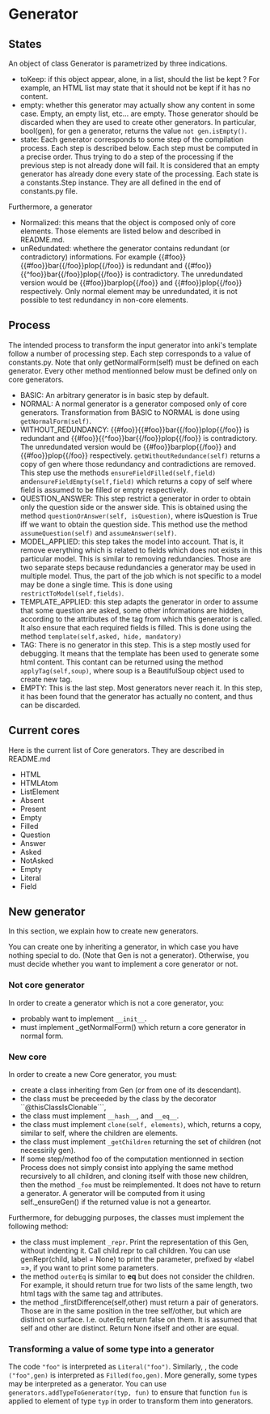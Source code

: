 # Generator 
## States
An object of class Generator is parametrized by three indications.
* toKeep: if this object appear, alone, in a list, should the list be
  kept ? For example, an HTML list may state that it should not be
  kept if it has no content.
* empty: whether this generator may actually show any content in some
  case. Empty, an empty list, etc... are empty. Those generator should
  be discarded when they are used to create other generators. In
  particular, bool(gen), for gen a generator, returns the value ```not
  gen.isEmpty()```.
* state: Each generator corresponds to some step of the compilation
  process. Each step is described below. Each step must be computed in
  a precise order. Thus trying to do a step of the processing if the
  previous step is not already done will fail. It is considered that
  an empty generator has already done every state of the
  processing. Each state is a constants.Step instance. They are all
  defined in the end of constants.py file.


Furthermore, a generator 

* Normalized: this means that the object is composed only of core
  elements. Those elements are listed below and described in README.md. 
* unRedundated: whethere the generator contains redundant (or
  contradictory) informations. For example
  {{#foo}}{{#foo}}bar{{/foo}}plop{{/foo}} is redundant and
  {{#foo}}{{^foo}}bar{{/foo}}plop{{/foo}} is contradictory. The
  unredundated version would be {{#foo}}barplop{{/foo}} and
  {{#foo}}plop{{/foo}} respectively. Only normal element may be
  unredundated, it is not possible to test redundancy in non-core elements.

## Process
The intended process to transform the input generator into anki's
template follow a number of processing step. Each step corresponds to
a value of constants.py. Note that only getNormalForm(self) must be
defined on each generator. Every other method mentionned below must be
defined only on core generators.

* BASIC: An arbitrary generator is in basic step by default.
* NORMAL: A normal generator is a generator composed only of core
  generators. Transformation from BASIC to NORMAL is done using ```getNormalForm(self)```.
* WITHOUT_REDUNDANCY: {{#foo}}{{#foo}}bar{{/foo}}plop{{/foo}} is redundant and
  {{#foo}}{{^foo}}bar{{/foo}}plop{{/foo}} is contradictory. The
  unredundated version would be {{#foo}}barplop{{/foo}} and
  {{#foo}}plop{{/foo}} respectively. ```getWithoutRedundance(self)```
  returns a copy of gen where those redundancy and contradictions are
  removed. This step use the methods ```ensureFieldFilled(self,field)``` and```ensureFieldEmpty(self,field)``` which returns a copy of self where
  field is assumed to be filled or empty respectively.
* QUESTION_ANSWER: This step restrict a generator in order to obtain
  only the question side or the answer side. This is obtained using
  the method ```questionOrAnswer(self, isQuestion)```, where isQuestion is
  True iff we want to obtain the question side. This method use the
  method ```assumeQuestion(self)``` and ```assumeAnswer(self)```.
* MODEL_APPLIED: this step takes the model into account. That is, it
  remove everything which is related to fields which does not exists
  in this particular model. This is similar to removing
  redundancies. Those are two separate steps because redundancies a
  generator may be used in multiple model. Thus, the part of the job
  which is not specific to a model may be done a single time. This is
  done using ```restrictToModel(self,fields)```.
* TEMPLATE_APPLIED: this step adapts the generator in order to assume
  that some question are asked, some other informations are hidden,
  according to the attributes of the tag from which this generator is
  called. It also ensure that each required fields is filled. This is
  done using the method ```template(self,asked, hide, mandatory)```
* TAG: There is no generator in this step. This is a step mostly used
  for debugging. It means that the template has been used to generate
  some html content. This contant can be returned using the method ```applyTag(self,soup)```, where soup is a BeautifulSoup object used to
  create new tag.
* EMPTY: This is the last step. Most generators never reach it. In
  this step, it has been found that the generator has actually no
  content, and thus can be discarded.

## Current cores
Here is the current list of Core generators. They are described in README.md
* HTML
* HTMLAtom
* ListElement
* Absent
* Present
* Empty
* Filled
* Question
* Answer
* Asked
* NotAsked
* Empty
* Literal
* Field
## New generator
In this section, we explain how to create new generators.

You can create one by inheriting a generator, in which case you have
nothing special to do. (Note that Gen is not a generator). Otherwise,
you must decide whether you want to implement a core generator or not.

### Not core generator
In order to create a generator which is not a core generator, you:
* probably want to implement ```__init__```. 
* must implement _getNormalForm() which return a core generator in
  normal form.

### New core
In order to create a new Core generator, you must:
* create a class inheriting from Gen (or from one of its
descendant). 
* the class must be preceeded by the class by the decorator
  ``@thisClassIsClonable```,
* the class must implement ```__hash__```, and ```__eq__```.
* the class must implement ```clone(self, elements)```, which, returns
a copy, similar to self, where the children are elements.
* the class must implement ```_getChildren``` returning the set of
children (not necessirily gen). 
* If some step/method foo of the computation mentionned in section
  Process does not simply consist into applying the same method
  recursively to all children, and cloning itself with those new
  children, then the method ```_foo``` must be reimplemented. It does
  not have to return a generator. A generator will be computed from it
  using self._ensureGen() if the returned value is not a geneartor.

Furthermore, for debugging purposes, the classes must implement the
following method:
* the class must implement ```_repr```. Print the representation of
  this Gen, without indenting it. Call child.repr to call
  children. You can use genRepr(child, label = None) to print the
  parameter, prefixed by «label =», if you want to print some
  parameters.
* the method ```outerEq``` is similar to __eq__ but does not consider
  the children. For example, it should return true for two lists of
  the same length, two html tags with the same tag and attributes.
* the method _firstDifference(self,other) must return a pair of
  generators. Those are in the same position in the tree self/other,
  but which are distinct on surface. I.e. outerEq return false on
  them. It is assumed that self and other are distinct. Return None
  ifself and other are equal.

### Transforming a value of some type into a generator
The code ```"foo"``` is interpreted as ```Literal("foo")```. Similarly, , the code ```("foo",gen)``` is
interpreted as ```Filled(foo,gen)```. More generally, some types may
be interpreted as a generator. You can use  ```generators.addTypeToGenerator(typ, fun)```
to ensure that function ```fun``` is applied to element of type ```typ```
in order to transform them into generators. 
